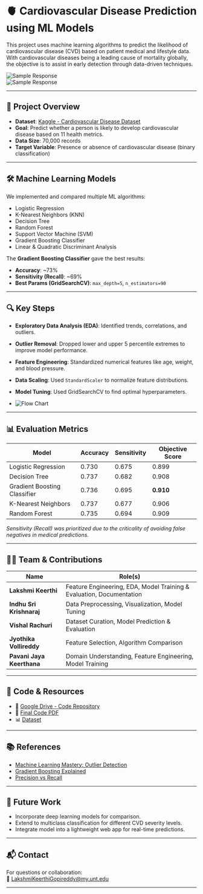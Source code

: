 # 🫀 Cardiovascular Disease Prediction using ML Models

This project uses machine learning algorithms to predict the likelihood of cardiovascular disease (CVD) based on patient medical and lifestyle data. With cardiovascular diseases being a leading cause of mortality globally, the objective is to assist in early detection through data-driven techniques.

![Sample Response](https://github.com/user-attachments/assets/331faa4f-f810-4c5e-baaa-a4ac3c16de18)  
![Sample Response](https://github.com/user-attachments/assets/91627c99-2bab-418e-aa5e-bda93cb8fb56)

---

## 📌 Project Overview

- **Dataset**: [Kaggle - Cardiovascular Disease Dataset](https://www.kaggle.com/datasets/sulianova/cardiovascular-disease-dataset)
- **Goal**: Predict whether a person is likely to develop cardiovascular disease based on 11 health metrics.
- **Data Size**: 70,000 records
- **Target Variable**: Presence or absence of cardiovascular disease (binary classification)

---

## 🛠️ Machine Learning Models

We implemented and compared multiple ML algorithms:
- Logistic Regression
- K-Nearest Neighbors (KNN)
- Decision Tree
- Random Forest
- Support Vector Machine (SVM)
- Gradient Boosting Classifier
- Linear & Quadratic Discriminant Analysis

The **Gradient Boosting Classifier** gave the best results:
- **Accuracy**: ~73%
- **Sensitivity (Recall)**: ~69%
- **Best Params (GridSearchCV)**: `max_depth=5`, `n_estimators=90`

---

## 🔍 Key Steps

- **Exploratory Data Analysis (EDA)**: Identified trends, correlations, and outliers.
- **Outlier Removal**: Dropped lower and upper 5 percentile extremes to improve model performance.
- **Feature Engineering**: Standardized numerical features like age, weight, and blood pressure.
- **Data Scaling**: Used `StandardScaler` to normalize feature distributions.
- **Model Tuning**: Used GridSearchCV to find optimal hyperparameters.

- ![Flow Chart](https://github.com/user-attachments/assets/4b96cfb0-cd0f-4006-8065-659f2bd43b6b)


---

## 📊 Evaluation Metrics

| Model                       | Accuracy | Sensitivity | Objective Score |
|----------------------------|----------|-------------|-----------------|
| Logistic Regression        | 0.730    | 0.675       | 0.899           |
| Decision Tree              | 0.737    | 0.682       | 0.908           |
| Gradient Boosting Classifier | 0.736  | 0.695       | **0.910**       |
| K-Nearest Neighbors        | 0.737    | 0.677       | 0.906           |
| Random Forest              | 0.735    | 0.694       | 0.909           |

*Sensitivity (Recall) was prioritized due to the criticality of avoiding false negatives in medical predictions.*

---

## 👨‍💻 Team & Contributions

| Name                          | Role(s) |
|-------------------------------|---------|
| **Lakshmi Keerthi**           | Feature Engineering, EDA, Model Training & Evaluation, Documentation |
| **Indhu Sri Krishnaraj**      | Data Preprocessing, Visualization, Model Tuning |
| **Vishal Rachuri**            | Dataset Curation, Model Prediction & Evaluation |
| **Jyothika Vollireddy**       | Feature Selection, Algorithm Comparison |
| **Pavani Jaya Keerthana**     | Domain Understanding, Feature Engineering, Model Training |

---

## 📂 Code & Resources

- 📁 [Google Drive - Code Repository](https://drive.google.com/drive/folders/1KCAkxcnq9sbInlsl328ViC7d_sf-bt2M?usp=sharing)
- 📄 [Final Code PDF](https://drive.google.com/file/d/1ttfgfHnF301vxsYC075k47UcJY4d_bTV/view?usp=share_link)
- 📊 [Dataset](https://www.kaggle.com/datasets/sulianova/cardiovascular-disease-dataset)

---

## 📚 References

- [Machine Learning Mastery: Outlier Detection](https://machinelearningmastery.com/how-to-use-statistics-to-identify-outliers-in-data/)
- [Gradient Boosting Explained](https://towardsdatascience.com/gradient-boosting-classification-explained-through-python-60cc980eeb3d)
- [Precision vs Recall](https://towardsdatascience.com/should-i-look-at-precision-recall-or-specificity-sensitivity-3946158aace1)

---

## 📌 Future Work

- Incorporate deep learning models for comparison.
- Extend to multiclass classification for different CVD severity levels.
- Integrate model into a lightweight web app for real-time predictions.

---

## 📬 Contact

For questions or collaboration:  
📧 LakshmiKeerthiGopireddy@my.unt.edu

---




